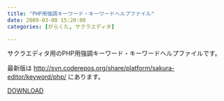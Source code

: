 ```yaml
---
title: "PHP用強調キーワード・キーワードヘルプファイル"
date: 2009-03-08 15:20:00
categories: [がらくた, サクラエディタ]

---
```


サクラエディタ用のPHP用強調キーワード・キーワードヘルプファイルです。
	  
最新版は <http://svn.coderepos.org/share/platform/sakura-editor/keyword/php/> にあります。
	  
[DOWNLOAD][1] 

 [1]: /files/sakura-editor-php-keyword-20090308.zip
